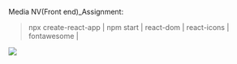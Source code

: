 Media NV(Front end)_Assignment:
> npx create-react-app |
> npm start |
> react-dom |
> react-icons |
> fontawesome |
<img src="https://res.cloudinary.com/drdjty87p/image/upload/v1709094498/Screenshot_2024-02-28_095656_ljy0c1.png"/>
